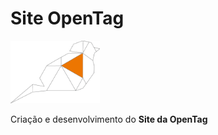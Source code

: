 # Site OpenTag

<img src="./imgs/Simbolo-Open.png" height="100" />

Criação e desenvolvimento do **Site da OpenTag**